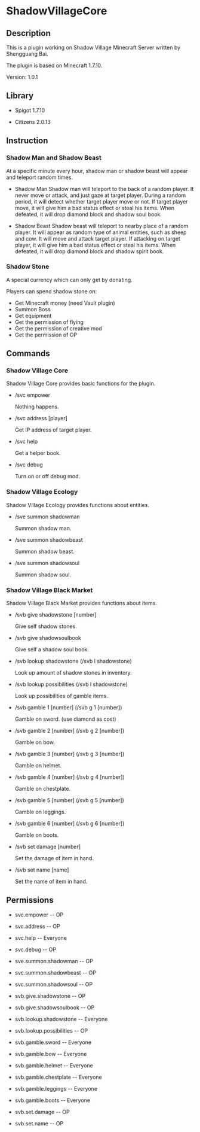 # ShadowVillageCore

## Description

This is a plugin working on Shadow Village Minecraft Server written by Shengguang Bai.

The plugin is based on Minecraft 1.7.10.

Version: 1.0.1

## Library

* Spigot 1.7.10

* Citizens 2.0.13

## Instruction

### Shadow Man and Shadow Beast

At a specific minute every hour, shadow man or shadow beast will appear and teleport random times. 

* Shadow Man
Shadow man will teleport to the back of a random player. It never move or attack, and just gaze at target player.
During a random period, it will detect whether target player move or not. If target player move, it will give him a bad status effect or steal his items. When defeated, it will drop diamond block and shadow soul book.

* Shadow Beast
Shadow beast will teleport to nearby place of a random player. It will appear as random type of animal entities, such as sheep and cow. It will move and attack target player. If attacking on target player, it will give him a bad status effect or steal his items. When defeated, it will drop diamond block and shadow spirit book.

### Shadow Stone

A special currency which can only get by donating.

Players can spend shadow stone on:

* Get Minecraft money (need Vault plugin)
* Summon Boss
* Get equipment
* Get the permission of flying
* Get the permission of creative mod
* Get the permission of OP

## Commands

### Shadow Village Core

Shadow Village Core provides basic functions for the plugin. 

* /svc empower

  Nothing happens.

* /svc address [player]

  Get IP address of target player.
  
* /svc help

  Get a helper book.
  
* /svc debug

  Turn on or off debug mod.

### Shadow Village Ecology
Shadow Village Ecology provides functions about entities.

* /sve summon shadowman

  Summon shadow man.

* /sve summon shadowbeast

  Summon shadow beast.
  
* /sve summon shadowsoul

  Summon shadow soul.

### Shadow Village Black Market
Shadow Village Black Market provides functions about items.

* /svb give shadowstone [number]

  Give self shadow stones.
  
* /svb give shadowsoulbook

  Give self a shadow soul book.

* /svb lookup shadowstone (/svb l shadowstone)

  Look up amount of shadow stones in inventory.
  
* /svb lookup possibilities (/svb l shadowstone)

  Look up possibilities of gamble items.

* /svb gamble 1 [number] (/svb g 1 [number])

  Gamble on sword. (use diamond as cost)

* /svb gamble 2 [number] (/svb g 2 [number])

  Gamble on bow.
  
* /svb gamble 3 [number] (/svb g 3 [number])

  Gamble on helmet.

* /svb gamble 4 [number] (/svb g 4 [number])

  Gamble on chestplate.

* /svb gamble 5 [number] (/svb g 5 [number])

  Gamble on leggings.

* /svb gamble 6 [number] (/svb g 6 [number])

  Gamble on boots.

* /svb set damage [number]

  Set the damage of item in hand.
  
* /svb set name [name]

  Set the name of item in hand.

## Permissions

* svc.empower -- OP

* svc.address -- OP

* svc.help -- Everyone

* svc.debug -- OP

* sve.summon.shadowman -- OP

* svc.summon.shadowbeast -- OP

* svc.summon.shadowsoul -- OP

* svb.give.shadowstone -- OP

* svb.give.shadowsoulbook -- OP

* svb.lookup.shadowstone -- Everyone

* svb.lookup.possibilities -- OP

* svb.gamble.sword -- Everyone

* svb.gamble.bow -- Everyone

* svb.gamble.helmet -- Everyone

* svb.gamble.chestplate -- Everyone

* svb.gamble.leggings -- Everyone

* svb.gamble.boots -- Everyone

* svb.set.damage -- OP

* svb.set.name -- OP
